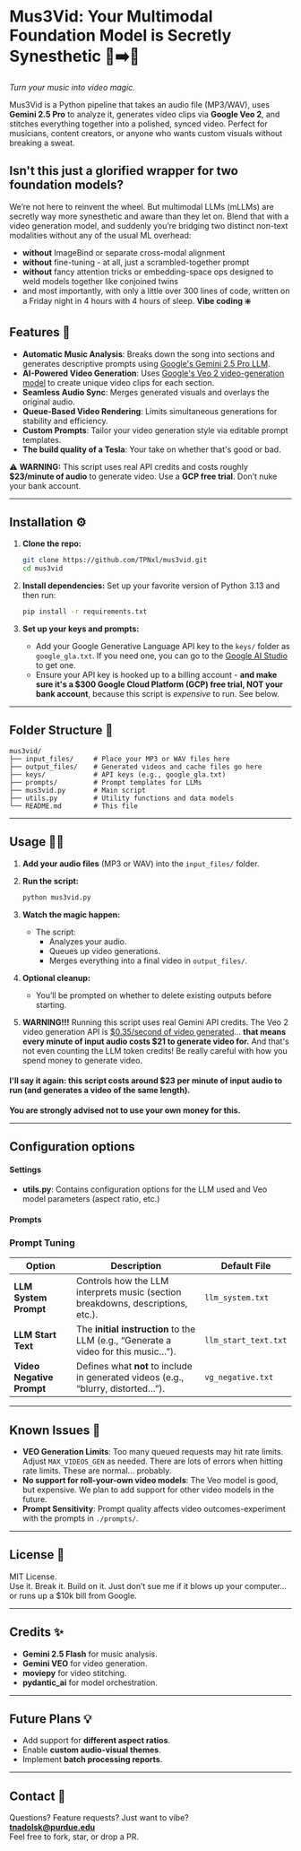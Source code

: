 # Mus3Vid: Your Multimodal Foundation Model is Secretly Synesthetic 🎵➡️🎥  
*Turn your music into video magic.*

Mus3Vid is a Python pipeline that takes an audio file (MP3/WAV), uses **Gemini 2.5 Pro** to analyze it, generates video clips via **Google Veo 2**, and stitches everything together into a polished, synced video. Perfect for musicians, content creators, or anyone who wants custom visuals without breaking a sweat.

## Isn't this just a glorified wrapper for two foundation models?
We’re not here to reinvent the wheel. But multimodal LLMs (mLLMs) are secretly way more synesthetic and aware than they let on. Blend that with a video generation model, and suddenly you’re bridging two distinct non-text modalities without any of the usual ML overhead:
- **without** ImageBind or separate cross-modal alignment
- **without** fine-tuning - at all, just a scrambled-together prompt
- **without** fancy attention tricks or embedding-space ops designed to weld models together like conjoined twins
- and most importantly, with only a little over 300 lines of code, written on a Friday night in 4 hours with 4 hours of sleep. **Vibe coding :sparkle:**

## Features 🚀
- **Automatic Music Analysis**: Breaks down the song into sections and generates descriptive prompts using [Google's Gemini 2.5 Pro LLM](https://blog.google/technology/google-deepmind/gemini-model-thinking-updates-march-2025).
- **AI-Powered Video Generation**: Uses [Google's Veo 2 video-generation model](https://deepmind.google/technologies/veo/veo-2/) to create unique video clips for each section.
- **Seamless Audio Sync**: Merges generated visuals and overlays the original audio.
- **Queue-Based Video Rendering**: Limits simultaneous generations for stability and efficiency.
- **Custom Prompts**: Tailor your video generation style via editable prompt templates.
- **The build quality of a Tesla**: Your take on whether that's good or bad.

⚠️ **WARNING:** This script uses real API credits and costs roughly **$23/minute of audio** to generate video. Use a **GCP free trial**. Don’t nuke your bank account.

---

## Installation ⚙️

1. **Clone the repo:**
   ```bash
   git clone https://github.com/TPNxl/mus3vid.git
   cd mus3vid
   ```

2. **Install dependencies:**
   Set up your favorite version of Python 3.13 and then run:
   ```bash
   pip install -r requirements.txt
   ```

3. **Set up your keys and prompts:**
   - Add your Google Generative Language API key to the `keys/` folder as `google_gla.txt`. If you need one, you can go to the [Google AI Studio](https://aistudio.google.com/u/1/apikey) to get one.
   - Ensure your API key is hooked up to a billing account - **and make sure it's a $300 Google Cloud Platform (GCP) free trial, NOT your bank account**, because this script is *expensive* to run. See below.

---

## Folder Structure 📁
```
mus3vid/
├── input_files/     # Place your MP3 or WAV files here
├── output_files/    # Generated videos and cache files go here
├── keys/            # API keys (e.g., google_gla.txt)
├── prompts/         # Prompt templates for LLMs
├── mus3vid.py       # Main script
├── utils.py         # Utility functions and data models
└── README.md        # This file
```

---

## Usage 🏃‍♂️

1. **Add your audio files** (MP3 or WAV) into the `input_files/` folder.

2. **Run the script:**
   ```bash
   python mus3vid.py
   ```

3. **Watch the magic happen:**
   - The script:
     - Analyzes your audio.
     - Queues up video generations.
     - Merges everything into a final video in `output_files/`.

4. **Optional cleanup:**
   - You’ll be prompted on whether to delete existing outputs before starting.

5. **WARNING!!!**
   Running this script uses real Gemini API credits. The Veo 2 video generation API is [$0.35/second of video generated](https://ai.google.dev/gemini-api/docs/pricing)... **that means every minute of input audio costs $21 to generate video for.** And that's not even counting the LLM token credits! Be really careful with how you spend money to generate video.

#### I'll say it again: this script costs around $23 per minute of input audio to run (and generates a video of the same length).
**You are strongly advised not to use your own money for this.**

---
## Configuration options

#### Settings
- **utils.py**: Contains configuration options for the LLM used and Veo model parameters (aspect ratio, etc.)
#### Prompts
### Prompt Tuning

| Option                  | Description                                                                        | Default File                 |
|-------------------------|------------------------------------------------------------------------------------|------------------------------|
| **LLM System Prompt**    | Controls how the LLM interprets music (section breakdowns, descriptions, etc.).    | `llm_system.txt`             |
| **LLM Start Text**       | The **initial instruction** to the LLM (e.g., “Generate a video for this music…”). | `llm_start_text.txt`         |
| **Video Negative Prompt**| Defines what **not** to include in generated videos (e.g., “blurry, distorted…”).  | `vg_negative.txt`            |

---

## Known Issues 🐛
- **VEO Generation Limits**: Too many queued requests may hit rate limits. Adjust `MAX_VIDEOS_GEN` as needed. There are lots of errors when hitting rate limits. These are normal... probably.
- **No support for roll-your-own video models**: The Veo model is good, but expensive. We plan to add support for other video models in the future.
- **Prompt Sensitivity**: Prompt quality affects video outcomes-experiment with the prompts in ``./prompts/``.

---

## License 📝
MIT License.  
Use it. Break it. Build on it. Just don’t sue me if it blows up your computer... or runs up a $10k bill from Google.

---

## Credits ✨
- **Gemini 2.5 Flash** for music analysis.
- **Gemini VEO** for video generation.
- **moviepy** for video stitching.
- **pydantic_ai** for model orchestration.

---

## Future Plans 💡
- Add support for **different aspect ratios**.
- Enable **custom audio-visual themes**.
- Implement **batch processing reports**.

---

## Contact 👋
Questions? Feature requests? Just want to vibe?  
**tnadolsk@purdue.edu**  
Feel free to fork, star, or drop a PR.